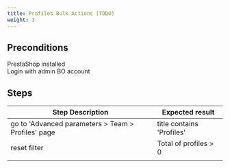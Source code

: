 ```yaml
---
title: Profiles Bulk Actions (TODO)
weight: 3
---
```


## Preconditions

PrestaShop installed\
Login with admin BO account
## Steps
| Step Description | Expected result |
| ----- | ----- |
| go to 'Advanced parameters > Team > Profiles' page | title contains 'Profiles' |
| reset filter | Total of profiles > 0 |
|  |  |
